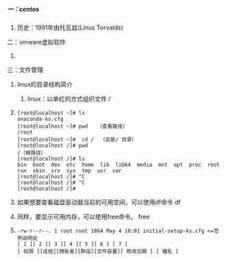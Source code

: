 ##### 一：centos

1. 历史：1991年由托瓦兹(Linus Torvalds)

二：vmware虚拟软件

1. 

三：文件管理

1. linux的目录结构简介

   1. linux：以单杠的方式组织文件 / 

2. ```shell
   [root@localhost ~]# ls
   anaconda-ks.cfg
   [root@localhost ~]# pwd   （查看路径）
   /root
   [root@localhost ~]#  cd /  （这是/ 目录）
   [root@localhost /]# pwd
   /（根路径）
   [root@localhost /]# ls
   bin  boot  dev  etc  home  lib  lib64  media  mnt  opt  proc  root  run  sbin  srv  sys  tmp  usr  var
   [root@localhost /]# ^C
   [root@localhost /]# ^C
   [root@localhost /]# 
   ```

3. 如果想要查看磁盘驱动器当前的可用空间，可以使用df命令     df

4. 同样，要显示可用内存，可以使用free命令。  free

5. ```shell
   -rw-r--r--. 1 root root 1864 May 4 18:01 initial-setup-ks.cfg <=范例说明处
   [ 1 ][ 2 ][ 3 ][ 4 ][ 5 ][ 6 ] [ 7 ]
   [ 权限 ][连结][拥有者][群组][文件容量][ 修改日期 ] [ 檔名 ]
   ```

   